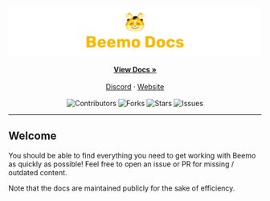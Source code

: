 <p align="center">
  <!-- Project Title and Links-->
<p align="center">
<img src="/assets/beemo_banner.png">
</p>
  <p align="center">
    <a href="https://docs.beemo.gg"><strong>View Docs »</strong></a>
    <br /><br />
    <a href="https://beemo.gg/discord">Discord</a>
    ·
    <a href="https://beemo.gg">Website</a>
  </p>
</p>

<!-- Badges -->
<p align="center">
<!--Contributors-->
<img src="https://img.shields.io/github/contributors/AyuAi/beemo-docs.svg?style=for-the-badge" align="center" alt='Contributors'>
<!--Forks-->
<img src="https://img.shields.io/github/forks/AyuAi/beemo-docs.svg?style=for-the-badge" align="center" alt='Forks' >
<!--Stars-->
<img src="https://img.shields.io/github/stars/AyuAi/beemo-docs.svg?style=for-the-badge" align="center" alt='Stars' >
<!--Issues-->
<img src="https://img.shields.io/github/issues/AyuAi/beemo-docs.svg?style=for-the-badge" align="center" alt='Issues' >
</p>

--- 

## Welcome
You should be able to find everything you need to get working with Beemo as quickly as possible! Feel free to open an issue or PR for missing / outdated content.

Note that the docs are maintained publicly for the sake of efficiency.
